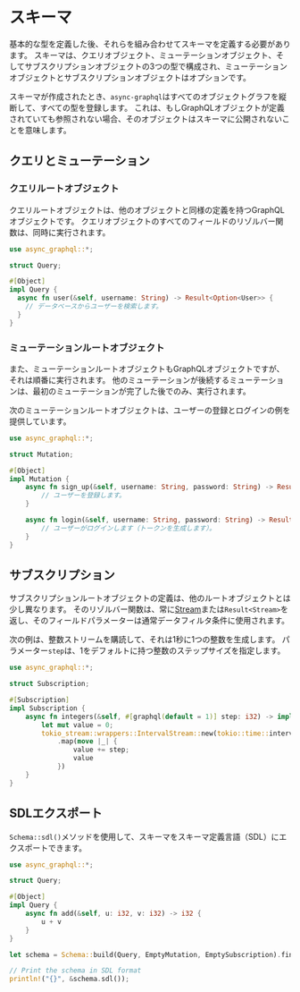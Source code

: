 # スキーマ

基本的な型を定義した後、それらを組み合わせてスキーマを定義する必要があります。
スキーマは、クエリオブジェクト、ミューテーションオブジェクト、そしてサブスクリプションオブジェクトの3つの型で構成され、ミューテーションオブジェクトとサブスクリプションオブジェクトはオプションです。

スキーマが作成されたとき、`async-graphql`はすべてのオブジェクトグラフを縦断して、すべての型を登録します。
これは、もしGraphQLオブジェクトが定義されていても参照されない場合、そのオブジェクトはスキーマに公開されないことを意味します。

## クエリとミューテーション

### クエリルートオブジェクト

クエリルートオブジェクトは、他のオブジェクトと同様の定義を持つGraphQLオブジェクトです。
クエリオブジェクトのすべてのフィールドのリゾルバー関数は、同時に実行されます。

```rust
use async_graphql::*;

struct Query;

#[Object]
impl Query {
  async fn user(&self, username: String) -> Result<Option<User>> {
    // データベースからユーザーを検索します。
  }
}
```

### ミューテーションルートオブジェクト

また、ミューテーションルートオブジェクトもGraphQLオブジェクトですが、それは順番に実行されます。
他のミューテーションが後続するミューテーションは、最初のミューテーションが完了した後でのみ、実行されます。

次のミューテーションルートオブジェクトは、ユーザーの登録とログインの例を提供しています。

```rust
use async_graphql::*;

struct Mutation;

#[Object]
impl Mutation {
    async fn sign_up(&self, username: String, password: String) -> Result<bool> {
        // ユーザーを登録します。
    }

    async fn login(&self, username: String, password: String) -> Result<String> {
        // ユーザーがログインします（トークンを生成します）。
    }
}
```

## サブスクリプション

サブスクリプションルートオブジェクトの定義は、他のルートオブジェクトとは少し異なります。
そのリゾルバー関数は、常に[Stream](https://docs.rs/futures-core/~0.3/futures_core/stream/trait.Stream.html)または`Result<Stream>`を返し、そのフィールドパラメーターは通常データフィルタ条件に使用されます。

次の例は、整数ストリームを購読して、それは1秒に1つの整数を生成します。
パラメーター`step`は、1をデフォルトに持つ整数のステップサイズを指定します。

```rust
use async_graphql::*;

struct Subscription;

#[Subscription]
impl Subscription {
    async fn integers(&self, #[graphql(default = 1)] step: i32) -> impl Stream<Item = i32> {
        let mut value = 0;
        tokio_stream::wrappers::IntervalStream::new(tokio::time::interval(Duration::from_secs(1)))
            .map(move |_| {
                value += step;
                value
            })
    }
}
```

## SDLエクスポート

`Schema::sdl()`メソッドを使用して、スキーマをスキーマ定義言語（SDL）にエクスポートできます。

```rust
use async_graphql::*;

struct Query;

#[Object]
impl Query {
    async fn add(&self, u: i32, v: i32) -> i32 {
        u + v
    }
}

let schema = Schema::build(Query, EmptyMutation, EmptySubscription).finish();

// Print the schema in SDL format
println!("{}", &schema.sdl());
```
